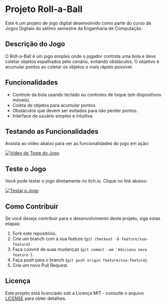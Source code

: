# Projeto Roll-a-Ball

Este é um projeto de jogo digital desenvolvido como parte do curso de Jogos Digitais do sétimo semestre da Engenharia de Computação.

## Descrição do Jogo

O Roll-a-Ball é um jogo simples onde o jogador controla uma bola e deve coletar objetos espalhados pelo cenário, evitando obstáculos. O objetivo é acumular pontos ao coletar os objetos o mais rápido possível.

## Funcionalidades

- Controle da bola usando teclado ou controles de toque (em dispositivos móveis).
- Coleta de objetos para acumular pontos.
- Obstáculos que devem ser evitados para não perder pontos.
- Interface de usuário simples e intuitiva.

## Testando as Funcionalidades

Assista ao vídeo abaixo para ver as funcionalidades do jogo em ação:

[![Vídeo de Teste do Jogo](https://img.youtube.com/vi/-NrCziMxmUo/0.jpg)](https://youtu.be/-NrCziMxmUo)

## Teste o Jogo

Você pode testar o jogo diretamente no itch.io. Clique no link abaixo:

[![Testar o Jogo](https://github.com/itchio/itch.io/raw/master/logos/badge/badge-black-download-on-itchio.png)](https://marcosvds.itch.io/roll-a-ball)

## Como Contribuir

Se você deseja contribuir para o desenvolvimento deste projeto, siga estas etapas:

1. Fork este repositório.
2. Crie um branch com a sua feature (`git checkout -b feature/sua-feature`).
3. Faça commit de suas mudanças (`git commit -am 'Adiciona nova feature'`).
4. Faça push para o branch (`git push origin feature/sua-feature`).
5. Crie um novo Pull Request.

## Licença

Este projeto está licenciado sob a Licença MIT - consulte o arquivo [LICENSE](LICENSE) para obter detalhes.
